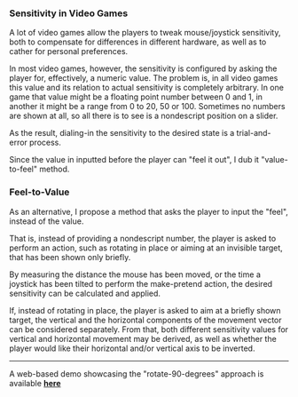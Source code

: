 ### Sensitivity in Video Games

A lot of video games allow the players to tweak mouse/joystick sensitivity, both
to compensate for differences in different hardware, as well as to cather for
personal preferences.

In most video games, however, the sensitivity is configured by asking the player
for, effectively, a numeric value. The problem is, in all video games this value
and its relation to actual sensitivity is completely arbitrary. In one game that
value might be a floating point number between 0 and 1, in another it might be a
range from 0 to 20, 50 or 100. Sometimes no numbers are shown at all, so all
there is to see is a nondescript position on a slider.

As the result, dialing-in the sensitivity to the desired state is a
trial-and-error process.

Since the value in inputted before the player can "feel it out", I dub it
"value-to-feel" method.

### Feel-to-Value

As an alternative, I propose a method that asks the player to input the "feel",
instead of the value.

That is, instead of providing a nondescript number, the player is asked to
perform an action, such as rotating in place or aiming at an invisible target,
that has been shown only briefly.

By measuring the distance the mouse has been moved, or the time a joystick has
been tilted to perform the make-pretend action, the desired sensitivity can be
calculated and applied.

If, instead of rotating in place, the player is asked to aim at a briefly shown
target, the vertical and the horizontal components of the movement vector can be
considered separately. From that, both different sensitivity values for vertical
and horizontal movement may be derived, as well as whether the player would like
their horizontal and/or vertical axis to be inverted.

---

A web-based demo showcasing the "rotate-90-degrees" approach is available
[**here**](https://sierra410.github.io/Example.html)
